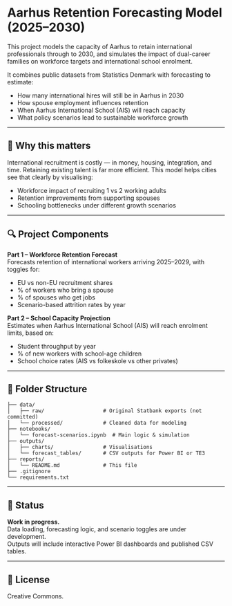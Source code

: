 # Aarhus Retention Forecasting Model (2025–2030)

This project models the capacity of Aarhus to retain international professionals through to 2030, and simulates the impact of dual-career families on workforce targets and international school enrolment.

It combines public datasets from Statistics Denmark with forecasting to estimate:
- How many international hires will still be in Aarhus in 2030
- How spouse employment influences retention
- When Aarhus International School (AIS) will reach capacity
- What policy scenarios lead to sustainable workforce growth

---

## 🧠 Why this matters

International recruitment is costly — in money, housing, integration, and time. Retaining existing talent is far more efficient. This model helps cities see that clearly by visualising:

- Workforce impact of recruiting 1 vs 2 working adults
- Retention improvements from supporting spouses
- Schooling bottlenecks under different growth scenarios

---

## 🔍 Project Components

**Part 1 – Workforce Retention Forecast**  
Forecasts retention of international workers arriving 2025–2029, with toggles for:
- EU vs non-EU recruitment shares
- % of workers who bring a spouse
- % of spouses who get jobs
- Scenario-based attrition rates by year

**Part 2 – School Capacity Projection**  
Estimates when Aarhus International School (AIS) will reach enrolment limits, based on:
- Student throughput by year
- % of new workers with school-age children
- School choice rates (AIS vs folkeskole vs other privates)

---

## 📁 Folder Structure

```
├── data/
│   ├── raw/                   # Original Statbank exports (not committed)
│   └── processed/             # Cleaned data for modeling
├── notebooks/
│   └── forecast-scenarios.ipynb  # Main logic & simulation
├── outputs/
│   ├── charts/                # Visualisations
│   └── forecast_tables/       # CSV outputs for Power BI or TE3
├── reports/
│   └── README.md              # This file
├── .gitignore
└── requirements.txt
```

---

## 🚧 Status

**Work in progress.**  
Data loading, forecasting logic, and scenario toggles are under development.  
Outputs will include interactive Power BI dashboards and published CSV tables.

---

## 📜 License

Creative Commons. 
